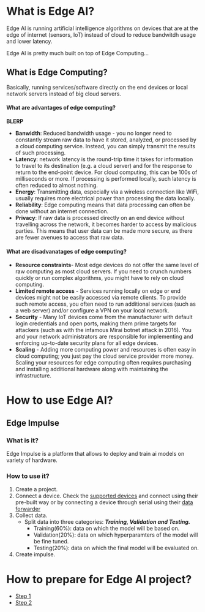 # What is Edge AI?
Edge AI is running artificial intelligence algorithms on devices that are at the edge of internet (sensors, IoT) instead of cloud to reduce bandwitdh usage and lower latency.

Edge AI is pretty much built on top of Edge Computing...
## What is Edge Computing?
Basically, running services/software directly on the end devices or local network servers instead of big cloud servers.

#### What are advantages of edge computing?
**BLERP**
- **Banwidth**: Reduced bandwidth usage - you no longer need to constantly stream raw data to have it stored, analyzed, or processed by a cloud computing service. Instead, you can simply transmit the results of such processing.
- **Latency**: network latency is the round-trip time it takes for information to travel to its destination (e.g. a cloud server) and for the response to return to the end-point device. For cloud computing, this can be 100s of milliseconds or more. If processing is performed locally, such latency is often reduced to almost nothing.
- **Energy**: Transmitting data, especially via a wireless connection like WiFi, usually requires more electrical power than processing the data locally.
- **Reliability**: Edge computing means that data processing can often be done without an internet connection.
- **Privacy**: If raw data is processed directly on an end device without travelling across the network, it becomes harder to access by malicious parties. This means that user data can be made more secure, as there are fewer avenues to access that raw data.

#### What are disadvanatages of edge computing?
- **Resource constraints**- Most edge devices do not offer the same level of raw computing as most cloud servers. If you need to crunch numbers quickly or run complex algorithms, you might have to rely on cloud computing.
- **Limited remote access** - Services running locally on edge or end devices might not be easily accessed via remote clients. To provide such remote access, you often need to run additional services (such as a web server) and/or configure a VPN on your local network.
- **Security** - Many IoT devices come from the manufacturer with default login credentials and open ports, making them prime targets for attackers (such as with the infamous Mirai botnet attack in 2016). You and your network administrators are responsible for implementing and enforcing up-to-date security plans for all edge devices.
- **Scaling** - Adding more computing power and resources is often easy in cloud computing; you just pay the cloud service provider more money. Scaling your resources for edge computing often requires purchasing and installing additional hardware along with maintaining the infrastructure.

# How to use Edge AI?
## Edge Impulse
### What is it? 
Edge Impulse is a platform that allows to deploy and train ai models on variety of hardware.

### How to use it?
1. Create a project.
2. Connect a device. Check the [supported devices](https://docs.edgeimpulse.com/hardware) and connect using their pre-built way or by connecting a device through serial using their [data forwarder](https://docs.edgeimpulse.com/tools/clis/edge-impulse-cli/data-forwarder)
3. Collect data.
    - Split data into three categories: ***Training, Validation and Testing.***
        - Training(60%): data on which the model will be based on.
        - Validation(20%): data on which hyperparamters of the model will be fine tuned.
        - Testing(20%): data on which the final model will be evaluated on.
4. Create impulse.


# How to prepare for Edge AI project?
- [Step 1](https://docs.edgeimpulse.com/knowledge/courses/edge-ai-fundamentals/how-to-choose-an-edge-ai-device)
- [Step 2](https://docs.edgeimpulse.com/knowledge/courses/edge-ai-fundamentals/edge-ai-lifecycle) 